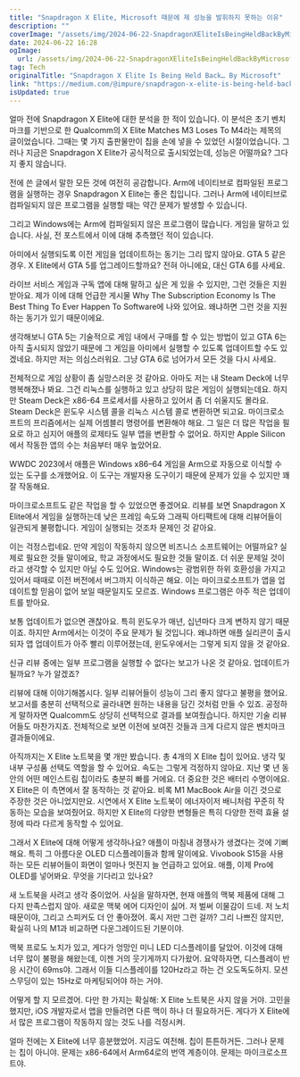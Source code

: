 ```yaml
---
title: "Snapdragon X Elite, Microsoft 때문에 제 성능을 발휘하지 못하는 이유"
description: ""
coverImage: "/assets/img/2024-06-22-SnapdragonXEliteIsBeingHeldBackByMicrosoft_0.png"
date: 2024-06-22 16:28
ogImage:
  url: /assets/img/2024-06-22-SnapdragonXEliteIsBeingHeldBackByMicrosoft_0.png
tag: Tech
originalTitle: "Snapdragon X Elite Is Being Held Back… By Microsoft"
link: "https://medium.com/@impure/snapdragon-x-elite-is-being-held-back-by-microsoft-05b9412c218e"
isUpdated: true
---
```


얼마 전에 Snapdragon X Elite에 대한 분석을 한 적이 있습니다. 이 분석은 초기 벤치마크를 기반으로 한 Qualcomm의 X Elite Matches M3 Loses To M4라는 제목의 글이었습니다. 그때는 몇 가지 출판물만이 칩을 손에 넣을 수 있었던 시절이었습니다. 그러나 지금은 Snapdragon X Elite가 공식적으로 출시되었는데, 성능은 어떨까요? 그다지 좋지 않습니다.

전에 쓴 글에서 말한 모든 것에 여전히 공감합니다. Arm에 네이티브로 컴파일된 프로그램을 실행하는 경우 Snapdragon X Elite는 좋은 칩입니다. 그러나 Arm에 네이티브로 컴파일되지 않은 프로그램을 실행할 때는 약간 문제가 발생할 수 있습니다.

그리고 Windows에는 Arm에 컴파일되지 않은 프로그램이 많습니다. 게임을 말하고 있습니다. 사실, 전 포스트에서 이에 대해 추측했던 적이 있습니다.

<div class="content-ad"></div>

아미에서 실행되도록 이전 게임을 업데이트하는 동기는 그리 많지 않아요. GTA 5 같은 경우. X Elite에서 GTA 5를 업그레이드할까요? 전혀 아니에요, 대신 GTA 6를 사세요.

라이브 서비스 게임과 구독 앱에 대해 말하고 싶은 게 있을 수 있지만, 그런 것들은 지원받아요. 제가 이에 대해 언급한 게시물 Why The Subscription Economy Is The Best Thing To Ever Happen To Software에 나와 있어요. 왜냐하면 그런 것을 지원하는 동기가 있기 때문이에요.

생각해보니 GTA 5는 기술적으로 게임 내에서 구매를 할 수 있는 방법이 있고 GTA 6는 아직 출시되지 않았기 때문에 그 게임을 아미에서 실행할 수 있도록 업데이트할 수도 있겠네요. 하지만 저는 의심스러워요. 그냥 GTA 6로 넘어가서 모든 것을 다시 사세요.

전체적으로 게임 상황이 좀 실망스러운 것 같아요. 아마도 저는 내 Steam Deck에 너무 행복해졌나 봐요. 그건 리눅스를 실행하고 있고 상당히 많은 게임이 실행되는데요. 하지만 Steam Deck은 x86-64 프로세서를 사용하고 있어서 좀 더 쉬울지도 몰라요. Steam Deck은 윈도우 시스템 콜을 리눅스 시스템 콜로 변환하면 되고요. 마이크로소프트의 프리즘에서는 실제 어셈블리 명령어를 변환해야 해요. 그 일은 더 많은 작업을 필요로 하고 심지어 애플의 로제타도 일부 앱을 변환할 수 없어요. 하지만 Apple Silicon에서 작동한 앱의 수는 처음부터 매우 높았어요.

<div class="content-ad"></div>

WWDC 2023에서 애플은 Windows x86–64 게임을 Arm으로 자동으로 이식할 수 있는 도구를 소개했어요. 이 도구는 개발자용 도구이기 때문에 문제가 있을 수 있지만 꽤 잘 작동해요.

마이크로소프트도 같은 작업을 할 수 있었으면 좋겠어요. 리뷰를 보면 Snapdragon X Elite에서 게임을 실행하는데 낮은 프레임 속도와 그래픽 아티팩트에 대해 리뷰어들이 일관되게 불평합니다. 게임이 실행되는 것조차 문제인 것 같아요.

이는 걱정스럽네요. 만약 게임이 작동하지 않으면 비즈니스 소프트웨어는 어떨까요? 실제로 필요한 것들 말이에요, 학교 과정에서도 필요한 것들 말이죠. 더 쉬운 문제일 것이라고 생각할 수 있지만 아닐 수도 있어요. Windows는 광범위한 하위 호환성을 가지고 있어서 때때로 이전 버전에서 버그까지 이식하곤 해요. 이는 마이크로소프트가 앱을 업데이트할 믿음이 없어 보일 때문일지도 모르죠. Windows 프로그램은 아주 적은 업데이트를 받아요.

보통 업데이트가 없으면 괜찮아요. 특히 윈도우가 매년, 십년마다 크게 변하지 않기 때문이죠. 하지만 Arm에서는 이것이 주요 문제가 될 것입니다. 왜냐하면 애플 실리콘이 출시되자 앱 업데이트가 아주 빨리 이루어졌는데, 윈도우에서는 그렇게 되지 않을 것 같아요.

<div class="content-ad"></div>

신규 리뷰 중에는 일부 프로그램을 실행할 수 없다는 보고가 나온 것 같아요. 업데이트가 될까요? 누가 알겠죠?

리뷰에 대해 이야기해봅시다. 일부 리뷰어들이 성능이 그리 좋지 않다고 불평을 했어요. 보고서를 충분히 선택적으로 골라내면 원하는 내용을 담긴 것처럼 만들 수 있죠. 공정하게 말하자면 Qualcomm도 상당히 선택적으로 결과를 보여줬습니다. 하지만 기술 리뷰어들도 마찬가지죠. 전체적으로 보면 이전에 보여진 것들과 크게 다르지 않은 벤치마크 결과들이에요.

아직까지는 X Elite 노트북을 몇 개만 봤습니다. 총 4개의 X Elite 칩이 있어요. 냉각 및 내부 구성품 선택도 역할을 할 수 있어요. 속도는 그렇게 걱정하지 않아요. 지난 몇 년 동안의 어떤 메인스트림 칩이라도 충분히 빠를 거에요. 더 중요한 것은 배터리 수명이에요. X Elite은 이 측면에서 잘 동작하는 것 같아요. 비록 M1 MacBook Air을 이긴 것으로 주장한 것은 아니었지만요. 시연에서 X Elite 노트북이 에너자이저 배니처럼 꾸준히 작동하는 모습을 보여줬어요. 하지만 X Elite의 다양한 변형들은 특히 다양한 전력 효율 설정에 따라 다르게 동작할 수 있어요.

그래서 X Elite에 대해 어떻게 생각하나요? 애플이 마침내 경쟁사가 생겼다는 것에 기뻐해요. 특히 그 아름다운 OLED 디스플레이들과 함께 말이에요. Vivobook S15을 사용하는 모든 리뷰어들이 화면이 얼마나 멋진지 늘 언급하고 있어요. 애플, 이제 Pro에 OLED를 넣어봐요. 무엇을 기다리고 있나요?

<div class="content-ad"></div>

새 노트북을 사려고 생각 중이었어. 사실을 말하자면, 현재 애플의 맥북 제품에 대해 그다지 만족스럽지 않아. 새로운 맥북 에어 디자인이 싫어. 저 벌써 이물감이 드네. 저 노치 때문이야, 그리고 스피커도 더 안 좋아졌어. 혹시 저만 그런 걸까? 그리 나쁘진 않지만, 확실히 나의 M1과 비교하면 다운그레이드된 기분이야.

맥북 프로도 노치가 있고, 게다가 엉망인 미니 LED 디스플레이를 달았어. 이것에 대해 너무 많이 불평을 해왔는데, 이젠 거의 웃기게까지 다가왔어. 요약하자면, 디스플레이 반응 시간이 69ms야. 그래서 이들 디스플레이를 120Hz라고 하는 건 오도독도하지. 모션 스무딩이 있는 15Hz로 마케팅되어야 하는 거야.

어떻게 할 지 모르겠어. 다만 한 가지는 확실해: X Elite 노트북은 사지 않을 거야. 고민을 했지만, iOS 개발자로서 앱을 만들려면 다른 맥이 하나 더 필요하거든. 게다가 X Elite에서 많은 프로그램이 작동하지 않는 것도 나를 걱정시켜.

얼마 전에는 X Elite에 너무 흥분했었어. 지금도 여전해. 칩이 튼튼하거든. 그러나 문제는 칩이 아니야. 문제는 x86-64에서 Arm64로의 번역 계층이야. 문제는 마이크로소프트야.
